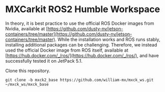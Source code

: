 # MXCarkit ROS2 Humble Workspace

In theory, it is best practice to use the official ROS Docker images from Nvidia, available at [https://github.com/dusty-nv/jetson-containers/tree/master](https://github.com/dusty-nv/jetson-containers/tree/master). While the installation works and ROS runs stably, installing additional packages can be challenging. Therefore, we instead used the official Docker image from ROS itself, available at [https://hub.docker.com/_/ros/](https://hub.docker.com/_/ros/), and have successfully tested it on JetPack 5.1.

Clone this repository.
```
git clone -b mxck2_base https://github.com/william-mx/mxck_ws.git ~/mxck_ws/mxck_base
```


